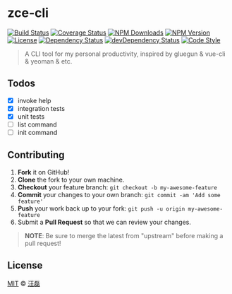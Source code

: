 # zce-cli

[![Build Status][travis-image]][travis-url]
[![Coverage Status][codecov-image]][codecov-url]
[![NPM Downloads][downloads-image]][downloads-url]
[![NPM Version][version-image]][version-url]
[![License][license-image]][license-url]
[![Dependency Status][dependency-image]][dependency-url]
[![devDependency Status][devdependency-image]][devdependency-url]
[![Code Style][style-image]][style-url]

> A CLI tool for my personal productivity, inspired by gluegun & vue-cli & yeoman & etc.

## Todos

- [x] invoke help
- [x] integration tests
- [x] unit tests
- [ ] list command
- [ ] init command

## Contributing

1. **Fork** it on GitHub!
2. **Clone** the fork to your own machine.
3. **Checkout** your feature branch: `git checkout -b my-awesome-feature`
4. **Commit** your changes to your own branch: `git commit -am 'Add some feature'`
5. **Push** your work back up to your fork: `git push -u origin my-awesome-feature`
6. Submit a **Pull Request** so that we can review your changes.

> **NOTE**: Be sure to merge the latest from "upstream" before making a pull request!

## License

[MIT](LICENSE) &copy; [汪磊](https://zce.me/)

[travis-image]: https://img.shields.io/travis/zce/zce-cli/next.svg
[travis-url]: https://travis-ci.org/zce/zce-cli
[codecov-image]: https://img.shields.io/codecov/c/github/zce/zce-cli/next.svg
[codecov-url]: https://codecov.io/gh/zce/zce-cli
[downloads-image]: https://img.shields.io/npm/dm/zce-cli.svg
[downloads-url]: https://npmjs.org/package/zce-cli
[version-image]: https://img.shields.io/npm/v/zce-cli.svg
[version-url]: https://npmjs.org/package/zce-cli
[license-image]: https://img.shields.io/github/license/zce/pages-boilerplate.svg
[license-url]: https://github.com/zce/zce-cli/blob/next/LICENSE
[dependency-image]: https://img.shields.io/david/zce/zce-cli.svg
[dependency-url]: https://david-dm.org/zce/zce-cli
[devdependency-image]: https://img.shields.io/david/dev/zce/zce-cli.svg
[devdependency-url]: https://david-dm.org/zce/zce-cli?type=dev
[style-image]: https://img.shields.io/badge/code_style-standard-brightgreen.svg
[style-url]: http://standardjs.com
